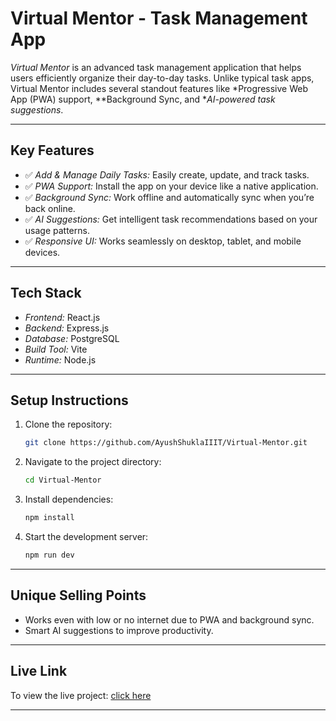 # Virtual Mentor - Task Management App

*Virtual Mentor* is an advanced task management application that helps users efficiently organize their day-to-day tasks. Unlike typical task apps, Virtual Mentor includes several standout features like *Progressive Web App (PWA) support, **Background Sync, and **AI-powered task suggestions*.

---

## Key Features
- ✅ *Add & Manage Daily Tasks:* Easily create, update, and track tasks.
- ✅ *PWA Support:* Install the app on your device like a native application.
- ✅ *Background Sync:* Work offline and automatically sync when you’re back online.
- ✅ *AI Suggestions:* Get intelligent task recommendations based on your usage patterns.
- ✅ *Responsive UI:* Works seamlessly on desktop, tablet, and mobile devices.

---

## Tech Stack
- *Frontend:* React.js
- *Backend:* Express.js
- *Database:* PostgreSQL
- *Build Tool:* Vite
- *Runtime:* Node.js

---

## Setup Instructions
1. Clone the repository:
   ```bash
   git clone https://github.com/AyushShuklaIIIT/Virtual-Mentor.git
   ```

2. Navigate to the project directory:
   ```bash
   cd Virtual-Mentor
   ```
3. Install dependencies:
   ```bash
   npm install
   ```
4. Start the development server:
   ```bash
   npm run dev
   ```

---

## Unique Selling Points
- Works even with low or no internet due to PWA and background sync.
- Smart AI suggestions to improve productivity.

---

## Live Link
To view the live project: [click here](https://virtual-mentor-wheat.vercel.app/)

---
